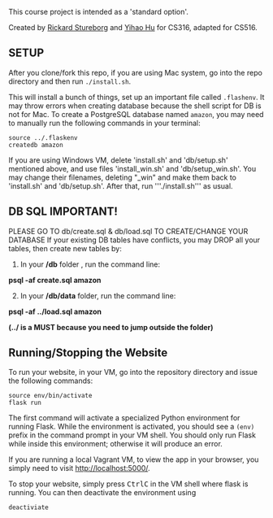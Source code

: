 This course project is intended as a 'standard option'.

Created by [Rickard Stureborg](http://www.rickard.stureborg.com) and [Yihao Hu](https://www.linkedin.com/in/yihaoh/) for CS316, adapted for CS516.

## SETUP
After you clone/fork this repo, if you are using Mac system, go into the repo directory and then run ```./install.sh```. 

This will install a bunch of things, set up an important file called `.flashenv`. 
It may throw errors when creating database because the shell script for DB is not for Mac. To create a PostgreSQL database named `amazon`, you may need to manually run the following commands in your terminal:

```
source ../.flaskenv
createdb amazon
```

If you are using Windows VM, delete 'install.sh' and 'db/setup.sh' mentioned above, 
and use files 'install_win.sh' and 'db/setup_win.sh'. You may change their filenames, deleting "_win" and make them back to 'install.sh' and 'db/setup.sh'. After that, run '''./install.sh''' as usual.

## DB SQL IMPORTANT!
PLEASE GO TO db/create.sql & db/load.sql TO CREATE/CHANGE YOUR DATABASE
If your existing DB tables have conflicts, you may DROP all your tables, then create new tables by:

1. In your **/db** folder , run the command line: 

**psql -af create.sql amazon**

2. In your **/db/data** folder, run the command line:

**psql -af ../load.sql amazon**

**(../ is a MUST because you need to jump outside the folder)**


## Running/Stopping the Website

To run your website, in your VM, go into the repository directory and issue the following commands:
```
source env/bin/activate
flask run
```
The first command will activate a specialized Python environment for running Flask.
While the environment is activated, you should see a `(env)` prefix in the command prompt in your VM shell.
You should only run Flask while inside this environment; otherwise it will produce an error.

If you are running a local Vagrant VM, to view the app in your browser, you simply need to visit [http://localhost:5000/](http://localhost:5000/).

To stop your website, simply press <kbd>Ctrl</kbd><kbd>C</kbd> in the VM shell where flask is running.
You can then deactivate the environment using
```
deactiviate
```


